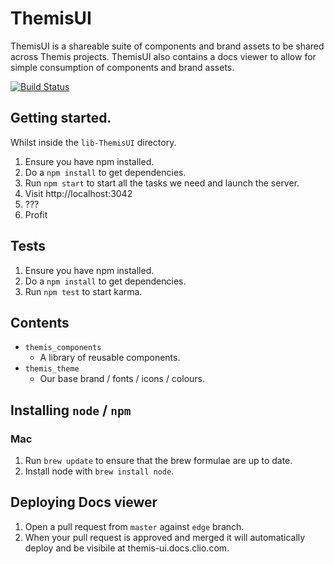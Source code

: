# ThemisUI

ThemisUI is a shareable suite of components and brand assets to be shared across Themis projects. ThemisUI also contains a docs viewer to allow for simple consumption of components and brand assets.

[![Build Status](https://travis-ci.org/clio/lib-themisui.svg)](https://travis-ci.org/clio/lib-themisui)

## Getting started.

Whilst inside the `lib-ThemisUI` directory.

1. Ensure you have npm installed.
2. Do a `npm install` to get dependencies.
3. Run `npm start` to start all the tasks we need and launch the server.
4. Visit http://localhost:3042
5. ???
6. Profit

## Tests

1. Ensure you have npm installed.
2. Do a `npm install` to get dependencies.
3. Run `npm test` to start karma.

## Contents

- `themis_components`
  - A library of reusable components.
- `themis_theme`
  - Our base brand / fonts / icons / colours.

## Installing `node` / `npm`

### Mac

1. Run `brew update` to ensure that the brew formulae are up to date.
2. Install node with `brew install node`.

## Deploying Docs viewer

1. Open a pull request from `master` against `edge` branch.
2. When your pull request is approved and merged it will automatically deploy and be visibile at themis-ui.docs.clio.com.
